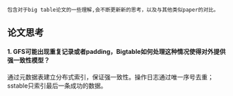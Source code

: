 ```
包含对于big table论文的一些理解,会不断更新新的思考，以及与其他类似paper的对比。
```
## 论文思考
#### 1.	GFS可能出现重复记录或者padding，Bigtable如何处理这种情况使得对外提供强一致性模型？
通过元数据表建立分布式索引，保证强一致性。操作日志通过唯一序号去重；sstable只索引最后一条成功的数据。

